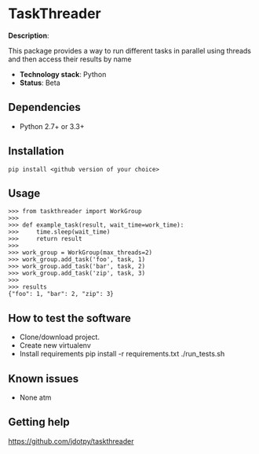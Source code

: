 # TaskThreader
 
**Description**: 

This package provides a way to run different tasks in parallel using threads and then access their results by name

  - **Technology stack**: Python
  - **Status**: Beta
 
## Dependencies

  - Python 2.7+ or 3.3+
 
## Installation

	pip install <github version of your choice>
 
## Usage

	>>> from taskthreader import WorkGroup
	>>>
    >>> def example_task(result, wait_time=work_time):
    >>>     time.sleep(wait_time)
    >>>     return result
	>>>
	>>> work_group = WorkGroup(max_threads=2)
    >>> work_group.add_task('foo', task, 1)
    >>> work_group.add_task('bar', task, 2)
    >>> work_group.add_task('zip', task, 3)
	>>>
	>>> results
	{"foo": 1, "bar": 2, "zip": 3}

## How to test the software
 
* Clone/download project.
* Create new virtualenv
* Install requirements
	pip install -r requirements.txt
	./run_tests.sh
 
## Known issues

* None atm
 
## Getting help

https://github.com/jdotpy/taskthreader
